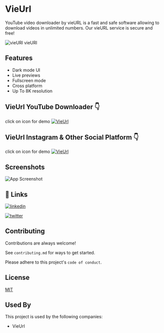 
# VieUrl

YouTube video downloader by vieURL is a fast and safe software allowing to download videos in unlimited numbers. Our vieURL service is secure and free!




![vieURl](https://vieurl.web.app/assets/vieURL-48-48.png) vieURl


## Features

- Dark mode UI
- Live previews
- Fullscreen mode
- Cross platform
- Up To 8K resolution


## VieUrl YouTube Downloader 👇
click on icon for demo
[![VieUrl](https://img.icons8.com/3d-fluency/1x/link.png)](https://vieurl.web.app/)

## VieUrl Instagram & Other Social Platform 👇
click on icon for demo
[![VieUrl](https://img.icons8.com/3d-fluency/1x/link.png)](https://vieurl.web.app/instagram-video-downloader.html)

## Screenshots

![App Screenshot](https://i.ytimg.com/vi/BBzGaKzw4aA/mqdefault.jpg)


## 🔗 Links
[![linkedin](https://img.shields.io/badge/linkedin-0A66C2?style=for-the-badge&logo=linkedin&logoColor=white)](https://github.com/AgniPro/)

[![twitter](https://img.shields.io/badge/twitter-1DA1F2?style=for-the-badge&logo=twitter&logoColor=white)](https://twitter.com/agniprotech)


## Contributing

Contributions are always welcome!

See `contributing.md` for ways to get started.

Please adhere to this project's `code of conduct`.


## License

[MIT](https://choosealicense.com/licenses/mit/)


## Used By

This project is used by the following companies:

- VieUrl

